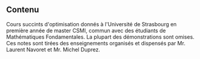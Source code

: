 ## Contenu

Cours succints d'optimisation donnés à l'Université de Strasbourg en première année de master CSMI, commun avec des étudiants de Mathématiques Fondamentales. La plupart des démonstrations sont omises. Ces notes sont tirées des enseignements organisés et dispensés par Mr. Laurent Navoret et Mr. Michel Duprez.
